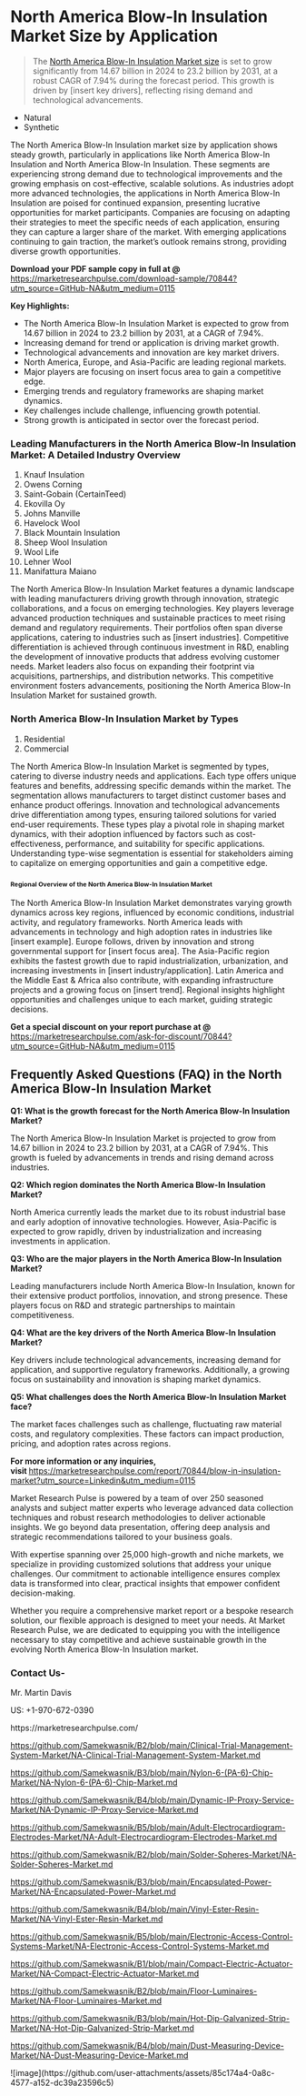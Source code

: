 <h1>North America Blow-In Insulation Market&nbsp;Size by Application</h1><blockquote><p>The <a href="https://marketresearchpulse.com/download-sample/70844?utm_source=GitHub-NA&amp;utm_medium=0115">North America Blow-In Insulation Market size</a> is set to grow significantly from 14.67 billion in 2024 to 23.2 billion by 2031, at a robust CAGR of 7.94% during the forecast period. This growth is driven by [insert key drivers], reflecting rising demand and technological advancements.</p></blockquote><ul><li>Natural<li> Synthetic</li></ul><p>The North America Blow-In Insulation market size by application shows steady growth, particularly in applications like North America Blow-In Insulation and North America Blow-In Insulation. These segments are experiencing strong demand due to technological improvements and the growing emphasis on cost-effective, scalable solutions. As industries adopt more advanced technologies, the applications in North America Blow-In Insulation are poised for continued expansion, presenting lucrative opportunities for market participants. Companies are focusing on adapting their strategies to meet the specific needs of each application, ensuring they can capture a larger share of the market. With emerging applications continuing to gain traction, the market’s outlook remains strong, providing diverse growth opportunities.</p><p><strong>Download your PDF sample copy in full at @ </strong><a href="https://marketresearchpulse.com/download-sample/70844?utm_source=GitHub-NA&amp;utm_medium=0115">https://marketresearchpulse.com/download-sample/70844?utm_source=GitHub-NA&amp;utm_medium=0115</a></p><p><strong>Key Highlights: </strong></p><ul><li>The North America Blow-In Insulation Market is expected to grow from 14.67 billion in 2024 to 23.2 billion by 2031, at a CAGR of 7.94%.</li><li>Increasing demand for trend or application is driving market growth.</li><li>Technological advancements and innovation are key market drivers.</li><li>North America, Europe, and Asia-Pacific are leading regional markets.</li><li>Major players are focusing on insert focus area to gain a competitive edge.</li><li>Emerging trends and regulatory frameworks are shaping market dynamics.</li><li>Key challenges include challenge, influencing growth potential.</li><li>Strong growth is anticipated in sector over the forecast period.</li></ul><h3>Leading Manufacturers in the North America Blow-In Insulation Market: A Detailed Industry Overview</h3><ol><li>Knauf Insulation</li><li>Owens Corning</li><li>Saint-Gobain (CertainTeed)</li><li>Ekovilla Oy</li><li>Johns Manville</li><li>Havelock Wool</li><li>Black Mountain Insulation</li><li>Sheep Wool Insulation</li><li>Wool Life</li><li>Lehner Wool</li><li>Manifattura Maiano</li></ol><div class="flex max-w-full flex-col flex-grow"><div class="min-h-8 text-message flex w-full flex-col items-end gap-2 whitespace-normal break-words [.text-message+&amp;]:mt-5" dir="auto" data-message-author-role="assistant" data-message-id="fd8432e4-4910-450d-b182-61b7bfb0a01f" data-message-model-slug="gpt-4o"><div class="flex w-full flex-col gap-1 empty:hidden first:pt-[3px]"><div class="markdown prose w-full break-words dark:prose-invert light"><p>The North America Blow-In Insulation Market features a dynamic landscape with leading manufacturers driving growth through innovation, strategic collaborations, and a focus on emerging technologies. Key players leverage advanced production techniques and sustainable practices to meet rising demand and regulatory requirements. Their portfolios often span diverse applications, catering to industries such as [insert industries]. Competitive differentiation is achieved through continuous investment in R&amp;D, enabling the development of innovative products that address evolving customer needs. Market leaders also focus on expanding their footprint via acquisitions, partnerships, and distribution networks. This competitive environment fosters advancements, positioning the North America Blow-In Insulation Market for sustained growth.</p></div></div></div></div><h3>North America Blow-In Insulation Market by Types</h3><ol><li>Residential<li> Commercial</li></ol><div class="flex max-w-full flex-col flex-grow"><div class="min-h-8 text-message flex w-full flex-col items-end gap-2 whitespace-normal break-words [.text-message+&amp;]:mt-5" dir="auto" data-message-author-role="assistant" data-message-id="084470be-0bb7-4664-bddf-5156b4f41249" data-message-model-slug="gpt-4o-mini"><div class="flex w-full flex-col gap-1 empty:hidden first:pt-[3px]"><div class="markdown prose w-full break-words dark:prose-invert light"><p>The North America Blow-In Insulation Market is segmented by types, catering to diverse industry needs and applications. Each type offers unique features and benefits, addressing specific demands within the market. The segmentation allows manufacturers to target distinct customer bases and enhance product offerings. Innovation and technological advancements drive differentiation among types, ensuring tailored solutions for varied end-user requirements. These types play a pivotal role in shaping market dynamics, with their adoption influenced by factors such as cost-effectiveness, performance, and suitability for specific applications. Understanding type-wise segmentation is essential for stakeholders aiming to capitalize on emerging opportunities and gain a competitive edge.</p></div></div></div></div><h3><span style="font-size: 11px;">Regional Overview of the North America Blow-In Insulation Market</span></h3><div class="flex max-w-full flex-col flex-grow"><div class="min-h-8 text-message flex w-full flex-col items-end gap-2 whitespace-normal break-words [.text-message+&amp;]:mt-5" dir="auto" data-message-author-role="assistant" data-message-id="e9038762-ce64-4e30-91c9-9bd413514231" data-message-model-slug="gpt-4o-mini"><div class="flex w-full flex-col gap-1 empty:hidden first:pt-[3px]"><div class="markdown prose w-full break-words dark:prose-invert light"><p>The North America Blow-In Insulation Market demonstrates varying growth dynamics across key regions, influenced by economic conditions, industrial activity, and regulatory frameworks. North America leads with advancements in technology and high adoption rates in industries like [insert example]. Europe follows, driven by innovation and strong governmental support for [insert focus area]. The Asia-Pacific region exhibits the fastest growth due to rapid industrialization, urbanization, and increasing investments in [insert industry/application]. Latin America and the Middle East &amp; Africa also contribute, with expanding infrastructure projects and a growing focus on [insert trend]. Regional insights highlight opportunities and challenges unique to each market, guiding strategic decisions.</p></div></div></div></div><p><strong>Get a special discount on your report purchase at @ </strong><a href="https://marketresearchpulse.com/ask-for-discount/70844?utm_source=GitHub-NA&amp;utm_medium=0115">https://marketresearchpulse.com/ask-for-discount/70844?utm_source=GitHub-NA&amp;utm_medium=0115</a></p><h2>Frequently Asked Questions (FAQ) in the North America Blow-In Insulation Market</h2><p><strong>Q1: What is the growth forecast for the North America Blow-In Insulation Market?</strong></p><p>The North America Blow-In Insulation Market is projected to grow from 14.67 billion in 2024 to 23.2 billion by 2031, at a CAGR of 7.94%. This growth is fueled by advancements in trends and rising demand across industries.</p><p><strong>Q2: Which region dominates the North America Blow-In Insulation Market?</strong></p><p>North America currently leads the market due to its robust industrial base and early adoption of innovative technologies. However, Asia-Pacific is expected to grow rapidly, driven by industrialization and increasing investments in application.</p><p><strong>Q3: Who are the major players in the North America Blow-In Insulation Market?</strong></p><p>Leading manufacturers include North America Blow-In Insulation, known for their extensive product portfolios, innovation, and strong presence. These players focus on R&amp;D and strategic partnerships to maintain competitiveness.</p><p><strong>Q4: What are the key drivers of the North America Blow-In Insulation Market?</strong></p><p>Key drivers include technological advancements, increasing demand for application, and supportive regulatory frameworks. Additionally, a growing focus on sustainability and innovation is shaping market dynamics.</p><p><strong>Q5: What challenges does the North America Blow-In Insulation Market face?</strong></p><p>The market faces challenges such as challenge, fluctuating raw material costs, and regulatory complexities. These factors can impact production, pricing, and adoption rates across regions.</p><p><strong>For more information or any inquiries, visit&nbsp;</strong><a href="https://marketresearchpulse.com/report/70844/blow-in-insulation-market?utm_source=Linkedin&utm_medium=0115">https://marketresearchpulse.com/report/70844/blow-in-insulation-market?utm_source=Linkedin&utm_medium=0115</a></p><p>Market Research Pulse is powered by a team of over 250 seasoned analysts and subject matter experts who leverage advanced data collection techniques and robust research methodologies to deliver actionable insights. We go beyond data presentation, offering deep analysis and strategic recommendations tailored to your business goals.</p><p>With expertise spanning over 25,000 high-growth and niche markets, we specialize in providing customized solutions that address your unique challenges. Our commitment to actionable intelligence ensures complex data is transformed into clear, practical insights that empower confident decision-making.</p><p>Whether you require a comprehensive market report or a bespoke research solution, our flexible approach is designed to meet your needs. At Market Research Pulse, we are dedicated to equipping you with the intelligence necessary to stay competitive and achieve sustainable growth in the evolving North America Blow-In Insulation market.</p><h3><strong>Contact Us-</strong></h3><p>Mr. Martin Davis</p><p>US: +1-970-672-0390</p><p>https://marketresearchpulse.com/</p><p><a href="https://github.com/Samekwasnik/B2/blob/main/Clinical-Trial-Management-System-Market/NA-Clinical-Trial-Management-System-Market.md">https://github.com/Samekwasnik/B2/blob/main/Clinical-Trial-Management-System-Market/NA-Clinical-Trial-Management-System-Market.md</a></p><p><a href="https://github.com/Samekwasnik/B3/blob/main/Nylon-6-(PA-6)-Chip-Market/NA-Nylon-6-(PA-6)-Chip-Market.md">https://github.com/Samekwasnik/B3/blob/main/Nylon-6-(PA-6)-Chip-Market/NA-Nylon-6-(PA-6)-Chip-Market.md</a></p><p><a href="https://github.com/Samekwasnik/B4/blob/main/Dynamic-IP-Proxy-Service-Market/NA-Dynamic-IP-Proxy-Service-Market.md">https://github.com/Samekwasnik/B4/blob/main/Dynamic-IP-Proxy-Service-Market/NA-Dynamic-IP-Proxy-Service-Market.md</a></p><p><a href="https://github.com/Samekwasnik/B5/blob/main/Adult-Electrocardiogram-Electrodes-Market/NA-Adult-Electrocardiogram-Electrodes-Market.md">https://github.com/Samekwasnik/B5/blob/main/Adult-Electrocardiogram-Electrodes-Market/NA-Adult-Electrocardiogram-Electrodes-Market.md</a></p><p><a href="https://github.com/Samekwasnik/B2/blob/main/Solder-Spheres-Market/NA-Solder-Spheres-Market.md">https://github.com/Samekwasnik/B2/blob/main/Solder-Spheres-Market/NA-Solder-Spheres-Market.md</a></p><p><a href="https://github.com/Samekwasnik/B3/blob/main/Encapsulated-Power-Market/NA-Encapsulated-Power-Market.md">https://github.com/Samekwasnik/B3/blob/main/Encapsulated-Power-Market/NA-Encapsulated-Power-Market.md</a></p><p><a href="https://github.com/Samekwasnik/B4/blob/main/Vinyl-Ester-Resin-Market/NA-Vinyl-Ester-Resin-Market.md">https://github.com/Samekwasnik/B4/blob/main/Vinyl-Ester-Resin-Market/NA-Vinyl-Ester-Resin-Market.md</a></p><p><a href="https://github.com/Samekwasnik/B5/blob/main/Electronic-Access-Control-Systems-Market/NA-Electronic-Access-Control-Systems-Market.md">https://github.com/Samekwasnik/B5/blob/main/Electronic-Access-Control-Systems-Market/NA-Electronic-Access-Control-Systems-Market.md</a></p><p><a href="https://github.com/Samekwasnik/B1/blob/main/Compact-Electric-Actuator-Market/NA-Compact-Electric-Actuator-Market.md">https://github.com/Samekwasnik/B1/blob/main/Compact-Electric-Actuator-Market/NA-Compact-Electric-Actuator-Market.md</a></p><p><a href="https://github.com/Samekwasnik/B2/blob/main/Floor-Luminaires-Market/NA-Floor-Luminaires-Market.md">https://github.com/Samekwasnik/B2/blob/main/Floor-Luminaires-Market/NA-Floor-Luminaires-Market.md</a></p><p><a href="https://github.com/Samekwasnik/B3/blob/main/Hot-Dip-Galvanized-Strip-Market/NA-Hot-Dip-Galvanized-Strip-Market.md">https://github.com/Samekwasnik/B3/blob/main/Hot-Dip-Galvanized-Strip-Market/NA-Hot-Dip-Galvanized-Strip-Market.md</a></p><p><a href="https://github.com/Samekwasnik/B4/blob/main/Dust-Measuring-Device-Market/NA-Dust-Measuring-Device-Market.md">https://github.com/Samekwasnik/B4/blob/main/Dust-Measuring-Device-Market/NA-Dust-Measuring-Device-Market.md</a></p>
![image](https://github.com/user-attachments/assets/85c174a4-0a8c-4577-a152-dc39a23596c5)
